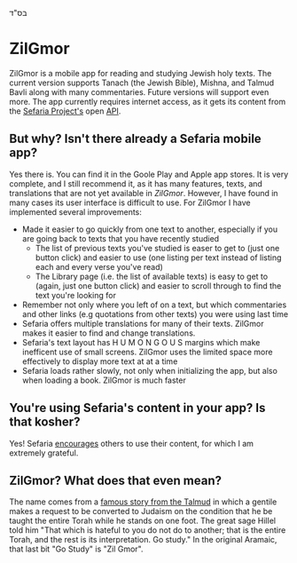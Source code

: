 בס"ד
# ZilGmor
ZilGmor is a mobile app for reading and studying Jewish holy texts. The current version supports Tanach (the Jewish Bible), Mishna, and Talmud Bavli along with many commentaries. Future versions will support even more. The app currently requires internet access, as it gets its content from the [Sefaria Project's](https://www.sefaria.org/) open [API](https://github.com/Sefaria/Sefaria-Project/wiki#developers).

## But why? Isn't there already a Sefaria mobile app?
Yes there is. You can find it in the Goole Play and Apple app stores. It is very complete, and I still recommend it, as it has many features, texts, and translations that are not yet available in _ZilGmor_. However, I have found in many cases its user interface is difficult to use. For ZilGmor I have implemented several improvements:

- Made it easier to go quickly from one text to another, especially if you are going back to texts that you have recently studied
  - The list of previous texts you've studied is easer to get to (just one button click) and easier to use (one listing per text instead of listing each and every verse you've read)
  - The Library page (i.e. the list of available texts) is easy to get to (again, just one button click) and easier to scroll through to find the text you're looking for
- Remember not only where you left of on a text, but which commentaries and other links (e.g quotations from other texts) you were using last time
- Sefaria offers multiple translations for many of their texts. ZilGmor makes it easier to find and change translations.
- Sefaria's text layout has H U M O N G O U S margins which make inefficent use of small screens. ZilGmor uses the limited space more effectively to display more text at at a time
- Sefaria loads rather slowly, not only when initializing the app, but also when loading a book. ZilGmor is much faster

## You're using Sefaria's content in your app? Is that kosher?
Yes! Sefaria [encourages](https://github.com/Sefaria/Sefaria-Project/wiki/Projects-Powered-by-Sefaria) others to use their content, for which I am extremely grateful.

## ZilGmor? What does that even mean?
The name comes from a [famous story from the Talmud](https://www.sefaria.org/Shabbat.31a.6?lang=bi&with=all&lang2=en) in which a gentile makes a request to be converted to Judaism on the condition that he be taught the entire Torah while he stands on one foot. The great sage Hillel told him "That which is hateful to you do not do to another; that is the entire Torah, and the rest is its interpretation. Go study." In the original Aramaic, that last bit "Go Study" is "Zil Gmor".
